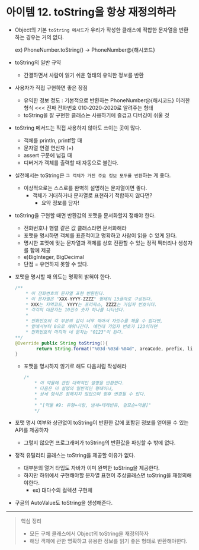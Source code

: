 # 아이템 12. toString을 항상 재정의하라

- Object의 기본 `toString 메서드`가 우리가 작성한 클래스에 적합한 문자열을 반환하는 경우는 거의 없다.

    ex) PhoneNumber.toString() → PhoneNumber@{해시코드}

- toString의 일반 규약
    - 간결하면서 사람이 읽기 쉬운 형태의 유익한 정보를 반환
- 사용자가 직접 구현하면 좋은 장점
    - 유익한 정보 정도 : 기본적으로 반환하는 PhoneNumber@{해시코드} 이러한 형식 <<< 진짜 전화번호 010-2020-2020로 알려주는 형태
    - toString을 잘 구현한 클래스는 사용하기에 즐겁고 디버깅이 쉬울 것
- toString 메서드는 직접 사용하지 않아도 쓰이는 곳이 많다.
    - 객체를 println, printf할 때
    - 문자열 연결 연산자 (+)
    - assert 구문에 넘길 때
    - 디버거가 객체를 출력할 때 자동으로 불린다.
- 실전에서는 toString은 `그 객체가 가진 주요 정보 모두를 반환`하는 게 좋다.
    - 이상적으로는 스스로를 완벽히 설명하는 문자열이면 좋다.
        - 객체가 거대하거나 문자열로 표현하기 적합하지 않다면?
            - 요약 정보를 담자!

- toString을 구현할 때면 반환값의 포맷을 문서화할지 정해야 한다.
    - 전화번호나 행렬 같은 값 클래스라면 문서화해라
    - 포맷을 명시하면 객체를 표준적이고 명확하고 사람이 읽을 수 있게 된다.
    - 명시한 포맷에 맞는 문자열과 객체를 상호 전환할 수 있는 정적 팩터리나 생성자를 함께 제공
    - e)BigInteger, BigDecimal
    - 단점 = 유연하지 못할 수 있다.
- 포맷을 명시할 때 의도는 명확히 밝혀야 한다.

    ```java
    /**
        * 이 전화번호의 문자열 표현 반환한다.
        * 이 문자열은 "XXX-YYYY-ZZZZ" 형태의 13글자로 구성된다.
        * XXX는 지역코드, YYYY는 프리픽스, ZZZZ는 가입자 번호이다.
        * 각각의 대문자는 10진수 숫자 하나를 나타낸다.
        *
        * 전화번호의 각 부분의 값이 너무 작아서 자릿수를 채울 수 없다면,
        * 앞에서부터 0으로 채워나간다. 예컨대 가입자 번호가 123이라면
        * 전화번호의 마지막 네 문자는 "0123"이 된다.
    **/
    @Override public String toString(){
    		return String.format("%03d-%03d-%04d", areaCode, prefix, lineNum);
    }
    ```

    - 포맷을 명시하지 않기로 해도 다음처럼 작성해라

        ```java
        /*
            * 이 약물에 관한 대략적인 설명을 반환한다.
            * 다음은 이 설명의 일반적인 형태이나,
            * 상세 형식은 정해지지 않았으며 향후 변경될 수 있다.
            *
            * "[약물 #9: 유형=사랑, 냄새=테레빈유, 겉모슨=먹물]"
            */
        ```

- 포맷 명시 여부와 상관없이 toString이 반환한 값에 포함된 정보를 얻어올 수 있는 API를 제공하자
    - 그렇지 않으면 프로그래머가 toString의 반환값을 파싱할 수 밖에 없다.
- 정적 유틸리티 클래스는 toString을 제공할 이유가 없다.
    - 대부분의 열거 타입도 자바가 이미 완벽한 toString을 제공한다.
    - 하지만 하위에서 구현해야할 문자열 표현이 추상클래스면 toString을 재정의해야한다.
        - ex) 대다수의 컬렉션 구현체
- 구글의 AutoValue도 toString을 생성해준다.

---

> 핵심 정리
>
> - 모든 구체 클래스에서 Object의 toString을 재정의하자
> - 해당 객체에 관한 명확하고 유용한 정보를 읽기 좋은 형태로 반환해야한다.